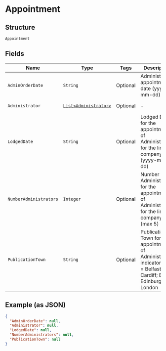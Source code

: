 
# Appointment

## Structure

`Appointment`

## Fields

| Name | Type | Tags | Description | Getter | Setter |
|  --- | --- | --- | --- | --- | --- |
| `AdminOrderDate` | `String` | Optional | Administrator appointment date (yyyy-mm-dd) | String getAdminOrderDate() | setAdminOrderDate(String adminOrderDate) |
| `Administrator` | [`List<Administrator>`](../../doc/models/administrator.md) | Optional | - | List<Administrator> getAdministrator() | setAdministrator(List<Administrator> administrator) |
| `LodgedDate` | `String` | Optional | Lodged Date for the appointment of Administrators for the limited company (yyyy-mm-dd) | String getLodgedDate() | setLodgedDate(String lodgedDate) |
| `NumberAdministrators` | `Integer` | Optional | Number of Administrators for the appointment of Administrators for the limited company (max 5) | Integer getNumberAdministrators() | setNumberAdministrators(Integer numberAdministrators) |
| `PublicationTown` | `String` | Optional | Publication Town for appointment of Administrators indicator - B = Belfast; C = Cardiff; E = Edinburgh; L = London | String getPublicationTown() | setPublicationTown(String publicationTown) |

## Example (as JSON)

```json
{
  "AdminOrderDate": null,
  "Administrator": null,
  "LodgedDate": null,
  "NumberAdministrators": null,
  "PublicationTown": null
}
```

